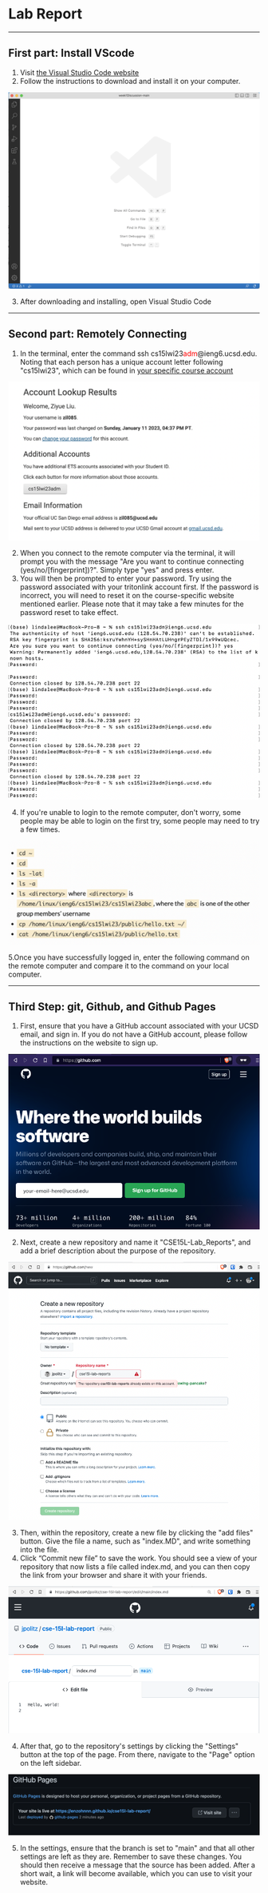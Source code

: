 # Lab Report
---

## First part: Install VScode

1. Visit [the Visual Studio Code website](https://code.visualstudio.com/)
2. Follow the instructions to download and install it on your computer.

![Image](Images/1.png)

3. After downloading and installing, open Visual Studio Code
---

## Second part: Remotely Connecting

1. In the terminal, enter the command ssh cs15lwi23<span style="color:red;">adm</span>@ieng6.ucsd.edu.
Noting that each person has a unique account letter following "cs15lwi23", which can be found in [your specific course account](https://sdacs.ucsd.edu/~icc/index.php)

![Image](Images/2.png)

2. When you connect to the remote computer via the terminal, it will prompt you with the message "Are you want to continue connecting (yes/no/[fingerprint])?". Simply type "yes" and press enter.
3. You will then be prompted to enter your password. Try using the password associated with your tritonlink account first. If the password is incorrect, you will need to reset it on the course-specific website mentioned earlier. Please note that it may take a few minutes for the password reset to take effect.

![Image](Images/3.png)

4. If you're unable to login to the remote computer, don't worry, some people may be able to login on the first try, some people may need to try a few times.

![Image](Images/6.png)

5.Once you have successfully logged in, enter the following command on the remote computer and compare it to the command on your local computer.

---

## Third Step: git, Github, and Github Pages

1. First, ensure that you have a GitHub account associated with your UCSD email, and sign in. If you do not have a GitHub account, please follow the instructions on the website to sign up.

![Image](Images/7.png)

2. Next, create a new repository and name it "CSE15L-Lab_Reports", and add a brief description about the purpose of the repository.

![Image](Images/8.png)

3. Then, within the repository, create a new file by clicking the "add files" button. Give the file a name, such as "index.MD", and write something into the file.
4. Click “Commit new file” to save the work. You should see a view of your repository that now lists a file called index.md, and you can then copy the link from your browser and share it with your friends. 

![Image](Images/9.png)

4. After that, go to the repository's settings by clicking the "Settings" button at the top of the page. From there, navigate to the "Page" option on the left sidebar.

![Image](Images/10.png)

5. In the settings, ensure that the branch is set to "main" and that all other settings are left as they are. Remember to save these changes.
You should then receive a message that the source has been added. After a short wait, a link will become available, which you can use to visit your website.

